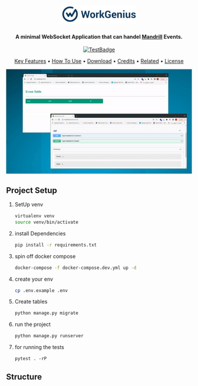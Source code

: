 
<h1 align="center">
  <br>
  <a href="https://www.workgenius.com/de/"><img src="readme.png" alt="WorkGenius" width="200"></a>
</h1>

<h4 align="center">A minimal WebSocket Application that can handel <a href="https://mandrillapp.com/" target="_blank">Mandrill</a> Events.</h4>

<p align="center">
  <a href="https://github.com/amirbahador-hub/WorkGenius/actions/workflows/tests.yml/badge.svg">
    <img src="https://github.com/amirbahador-hub/WorkGenius/actions/workflows/tests.yml/badge.svg"
         alt="TestBadge">
  </a>
</p>

<p align="center">
  <a href="#key-features">Key Features</a> •
  <a href="#how-to-use">How To Use</a> •
  <a href="#download">Download</a> •
  <a href="#credits">Credits</a> •
  <a href="#related">Related</a> •
  <a href="#license">License</a>
</p>

![screenshot](readme.gif)
## Project Setup


1. SetUp venv

    ```bash
    virtualenv venv
    source venv/bin/activate
    ```

2. install Dependencies
    ```bash
    pip install -r requirements.txt
    ```

3. spin off docker compose
    ```bash
    docker-compose -f docker-compose.dev.yml up -d
    ```

4. create your env
    ```bash
    cp .env.example .env
    ```

5. Create tables
    ```bash
    python manage.py migrate
    ```


6. run the project
    ```bash
    python manage.py runserver
    ```

7. for running the tests
    ```
    pytest . -rP
    ```

## Structure
